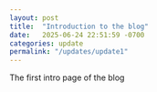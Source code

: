 ```yaml
---
layout: post
title:  "Introduction to the blog"
date:   2025-06-24 22:51:59 -0700
categories: update
permalink: "/updates/update1"
---
```


The first intro page of the blog

